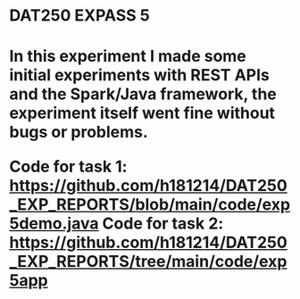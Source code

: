 <h1>DAT250 EXPASS 5<h1>
  
In this experiment I made some initial experiments with REST APIs and the Spark/Java framework, the experiment itself went fine without bugs or problems.
  
Code for task 1: https://github.com/h181214/DAT250_EXP_REPORTS/blob/main/code/exp5demo.java
Code for task 2: https://github.com/h181214/DAT250_EXP_REPORTS/tree/main/code/exp5app
